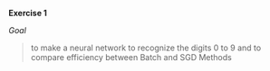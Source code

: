 **Exercise 1**

_Goal_

>to make a neural network to recognize the digits 0 to 9 and to compare efficiency between Batch and SGD Methods